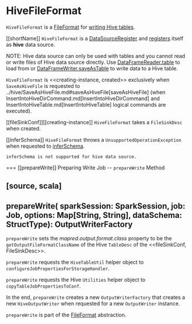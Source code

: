 # HiveFileFormat

`HiveFileFormat` is a [FileFormat](../datasources/FileFormat.md) for [writing Hive tables](#prepareWrite).

[[shortName]]
`HiveFileFormat` is a [DataSourceRegister](../DataSourceRegister.md) and [registers](../DataSourceRegister.md#shortName) itself as **hive** data source.

NOTE: Hive data source can only be used with tables and you cannot read or write files of Hive data source directly. Use [DataFrameReader.table](../DataFrameReader.md#table) to load from or [DataFrameWriter.saveAsTable](../DataFrameWriter.md#saveAsTable) to write data to a Hive table.

`HiveFileFormat` is <<creating-instance, created>> exclusively when `SaveAsHiveFile` is requested to ../hive/SaveAsHiveFile.md#saveAsHiveFile[saveAsHiveFile] (when InsertIntoHiveDirCommand.md[InsertIntoHiveDirCommand] and InsertIntoHiveTable.md[InsertIntoHiveTable] logical commands are executed).

[[fileSinkConf]][[creating-instance]]
`HiveFileFormat` takes a `FileSinkDesc` when created.

[[inferSchema]]
`HiveFileFormat` throws a `UnsupportedOperationException` when requested to [inferSchema](../datasources/FileFormat.md#inferSchema).

```text
inferSchema is not supported for hive data source.
```

=== [[prepareWrite]] Preparing Write Job -- `prepareWrite` Method

[source, scala]
----
prepareWrite(
  sparkSession: SparkSession,
  job: Job,
  options: Map[String, String],
  dataSchema: StructType): OutputWriterFactory
----

`prepareWrite` sets the *mapred.output.format.class* property to be the `getOutputFileFormatClassName` of the Hive `TableDesc` of the <<fileSinkConf, FileSinkDesc>>.

`prepareWrite` requests the `HiveTableUtil` helper object to `configureJobPropertiesForStorageHandler`.

`prepareWrite` requests the Hive `Utilities` helper object to `copyTableJobPropertiesToConf`.

In the end, `prepareWrite` creates a new `OutputWriterFactory` that creates a new `HiveOutputWriter` when requested for a new `OutputWriter` instance.

`prepareWrite` is part of the [FileFormat](../datasources/FileFormat.md#prepareWrite) abstraction.
